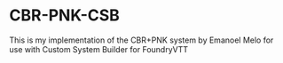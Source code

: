 # CBR-PNK-CSB
This is my implementation of the CBR+PNK system by Emanoel Melo for use with Custom System Builder for FoundryVTT 
